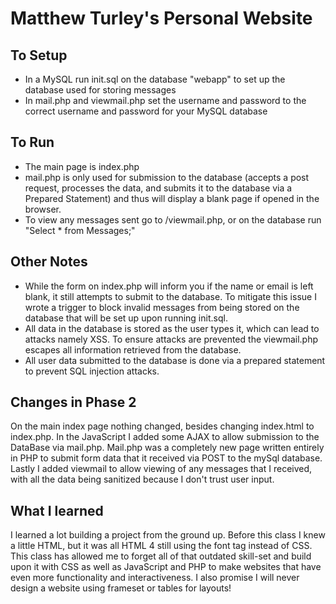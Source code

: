 # Matthew Turley's Personal Website

## To Setup
  - In a MySQL run init.sql on the database "webapp" to set up the database used for storing messages
  - In mail.php and viewmail.php set the username and password to the correct username and password for your MySQL database

## To Run
  - The main page is index.php
  - mail.php is only used for submission to the database (accepts a post request, processes the data, and submits it to the database via a Prepared Statement) and thus will display a blank page if opened in the browser.
  - To view any messages sent go to /viewmail.php, or on the database run "Select * from Messages;"

## Other Notes
  - While the form on index.php will inform you if the name or email is left blank, it still attempts to submit to the database. To mitigate this issue I wrote a trigger to block invalid messages from being stored on the database that will be set up upon running init.sql.
  - All data in the database is stored as the user types it, which can lead to attacks namely XSS. To ensure attacks are prevented the viewmail.php escapes all information retrieved from the database.
  - All user data submitted to the database is done via a prepared statement to prevent SQL injection attacks.

## Changes in Phase 2
On the main index page nothing changed, besides changing index.html to index.php. In the JavaScript I added some AJAX to allow submission to the DataBase via mail.php. Mail.php was a completely new page written entirely in PHP to submit form data that it received via POST to the mySql database. Lastly I added viewmail to allow viewing of any messages that I received, with all the data being sanitized because I don't trust user input.

## What I learned
I learned a lot building a project from the ground up. Before this class I knew a little HTML, but it was all HTML 4 still using the font tag instead of CSS. This class has allowed me to forget all of that outdated skill-set and build upon it with CSS as well as JavaScript and PHP to make websites that have even more functionality and interactiveness. I also promise I will never design a website using frameset or tables for layouts!
